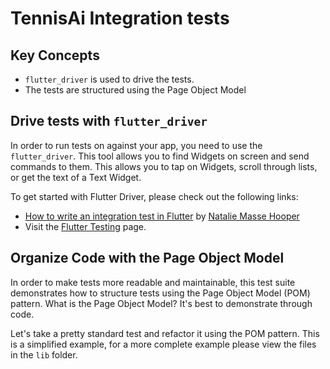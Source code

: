# TennisAi Integration tests


## Key Concepts

  * `flutter_driver` is used to drive the tests.
  * The tests are structured using the Page Object Model

  ## Drive tests with `flutter_driver`

In order to run tests on against your app, you need to use the `flutter_driver`. This tool allows you to find Widgets on screen and send commands to them. This allows you to tap on Widgets, scroll through lists, or get the text of a Text Widget.

To get started with Flutter Driver, please check out the following links:

  * [How to write an integration test in Flutter](http://cogitas.net/write-integration-test-flutter/) by [Natalie Masse Hooper](https://twitter.com/NatJM)    
  * Visit the [Flutter Testing](https://flutter.io/testing/#integration-testing) page.

## Organize Code with the Page Object Model

In order to make tests more readable and maintainable, this test suite demonstrates how to structure tests using the Page Object Model (POM) pattern. What is the Page Object Model? It's best to demonstrate through code.

Let's take a pretty standard test and refactor it using the POM pattern. This is a simplified example, for a more complete example please view the files in the `lib` folder.
  